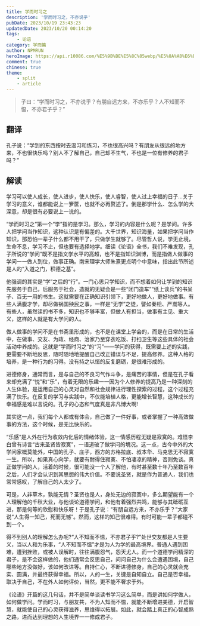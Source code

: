 ```yaml
---
title: 学而时习之
description: '学而时习之，不亦说乎'
pubDate: 2023/10/19 23:43:23
updatedDate: 2023/10/20 00:14:20
tags:
    - 论语
category: 学而篇
author: NPMRUN
heroImage: https://api.r10086.com/%E5%9B%BE%E5%8C%85webp/%E5%8A%A8%E6%BC%AB%E7%BB%BC%E5%90%882/124.webp
comment: true
chinese: true
theme:
    - split
    - article
---
```


> 子曰：“学而时习之，不亦说乎？有朋自远方来，不亦乐乎？人不知而不愠，不亦君子乎？”


## 翻译

孔子说：“学到的东西按时去温习和练习，不也很高兴吗？有朋友从很远的地方来，不也很快乐吗？别人不了解自己，自己却不生气，不也是一位有修养的君子吗？”

## 解读

学习可以使人成长，使人进步，使人快乐，使人睿智，使人过上幸福的日子...关于学习的意义，谁都能说上一箩筐，也就不必再赘述了。倒是那学什么、怎么学的大深意，却是很有必要说上一说的。
 
“学而时习之”第一个“学”指的是学习。那么，学习的内容是什么呢？是学问。许多人把学问当作知识，这种认识是有偏差的。大千世界，知识海量，如果把学问当作知识，那恐怕一辈子什么都不用干了，只做学生就够了。尽管哲人说，学无止境，生命不息，学习不止，但也要有选择地学。细读《论语》全书，我们不难发现，孔子所说的“学问”既不是指文学水平的高超，也不是指知识渊博，而是指做人做事的学问一一做人到位，做事正确。南宋理学大师朱熹更点明个中意味，指出此节所述是人的“入道之门，积德之基”。
 
他强调的其实是“学”之后的“行”。一门心思只学知识，而不想着如何让学到的知识先服务于自己，后服务于社会，造就的无疑会是一些“闭门造车”“纸上谈兵”的书呆子、百无一用的书生。这就需要在正确知识引领下，更好地做人，更好地做事。有些人满腹才学，却尽做祸国殃民之事，一样是“无学”之徒，譬如秦桧、严嵩等人。有些人，虽然读的书不多，知识也不够丰富，但做人有担当，做事有主见、重大义，这样的人就是有大学问的人。
 
做人做事的学问不是在书斋里形成的，也不是在课堂上学会的，而是在日常的生活中，在做事、交友、为政、经商、治家乃至穿衣吃饭、打扫卫生等这些具体的社会活动中养成的。这就是“学而时习之”的“习”——学问的获得，既需要上述的实践，更需要不断地反思，随时随地地提醒自己改正错误与不足，提高修养。这种人格的培养，是一种行为的习得。没有持之以恒的反复磨砺，是很难形成的。
 
进德修身，通常而言，是与自己的不良习气作斗争，是痛苦的事情，但是在孔子看来却充满了“悦”和“乐”，有着无限的乐趣一一因为个人修养的提高乃是一种深刻的人生体验，是运用自己的心灵对自然和社会规律进行理性探索的过程，这个过程充满了快乐。在反复的学习与实践中，不仅能培植人格，更能增长智慧，这种成长的幸福感是难以言说的。孔子的心态和气度真是非凡博大啊!
 
其实这一点，我们每个人都或有体会，自己做了一件好事，或者掌握了一种高效做事的方法，这个时候，是无比快乐的。
 
“乐感”是人外在行为收效内化后的情绪体验，这一情感历程无疑是寂寞的。难怪李白曾有诗言“古来圣贤皆寂寞”，一语道破了做学问的境况。这一点，古今中外的大学问家概莫能外，中国的孔子、庄子，西方的苏格拉底、叔本华、马克思无不寂寞一生。所以，如果真心向学，就要有耐得住寂寞、不怕凄凉的精神，否则免谈。真正做学问的人，活着的时候，很可能没一个人了解他，有时甚至数十年乃至数百年之后，人们才会认识到其思想的伟大价值。不要说圣贤，就是作为普通人，我们也常常感叹，了解自己的人太少了。
 
可是，人非草木，孰能无情？圣贤也是人，身处无边的寂寞中，多么期望能有一个人理解他的千秋大业，与他谈论道德学问，和他有着强烈共鸣，能够与其砥砺互进，那是何等的欣慰和快乐呀！于是孔子说：“有朋自远方来，不亦乐乎？”大家说“人生得一知己，死而无憾”。然而，这样的知己很难得。有时可能一辈子都碰不到一个。
 
得不到别人的理解怎么办呢?“人不知而不愠，不亦君子乎?”处世交友都是人生要义，当以人和为乐事，“人不知而不愠”才是为人为学的最高境界。普通人遇到困难，遭到挫败，或被人误解时，往往满腹怨气，怨天尤人。而一个道德学问精深的君子，是不会这样做的，他们通常会反思自己，问问自己为什么会遭遇困境，自己哪些地方没做好，该如何改进等。自持仁心，不断进德修身，自己的心灵就会充实、圆满，并最终获得幸福。所以，人的一生，关键是自知自立。自己是否幸福，取决于自己，不在外人如何评价，当然，更不能不奢求于外。
 
《论语》开篇的这几句话，并不是简单谈读书学习这么简单，而是讲如何学做人，如何做学问。学而时习，与朋友共，不为人知而不愠，就能不断增进美德，开启智慧，就能使自己的心灵获得滋养，思维得以拓展。如此，就会踏上真正的心智成熟之路，进而达到理想的人生境界一一修成君子。
